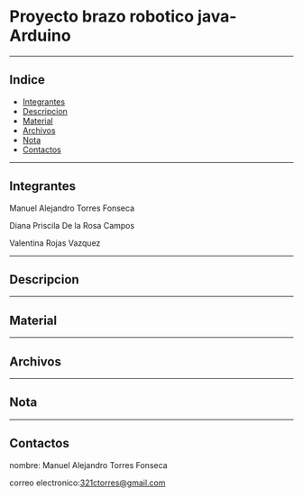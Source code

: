 # Proyecto  brazo robotico java-Arduino
***
## Indice
+ [Integrantes](#integrantes)
+ [Descripcion](#descripcion)
+ [Material](#material)
+ [Archivos](#archivos)
+ [Nota](#nota)
+ [Contactos](#contactos)
***
## Integrantes
Manuel Alejandro Torres Fonseca 

Diana Priscila De la Rosa Campos

Valentina Rojas Vazquez
***
## Descripcion

***
## Material
***
## Archivos 

***
## Nota

***
## Contactos
 nombre: Manuel Alejandro Torres Fonseca
 
 correo electronico:321ctorres@gmail.com
 
 
